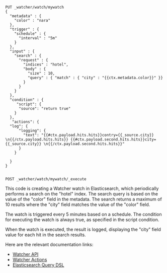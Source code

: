 ```
PUT _watcher/watch/mywatch
{
  "metadata" : { 
    "color" : "nara"
  },
  "trigger" : { 
    "schedule" : {
      "interval" : "5m"
    }
  },
  "input" : { 
    "search" : {
      "request" : {
        "indices" : "hotel",
        "body" : {
          "size" : 10,
          "query" : { "match" : { "city" : "{{ctx.metadata.color}}" }}
        }
      }
    }
  },
  "condition" : { 
     "script": {
      "source": "return true"
    }
  },
   "actions": {
  "log": {
      "logging": {
        "text": "{{#ctx.payload.hits.hits}}contry={{_source.city}} \n{{/ctx.payload.hits.hits}} {{#ctx.payload.second.hits.hits}}city={{_source.city}} \n{{/ctx.payload.second.hits.hits}}"
      }
    }

  }
}


POST _watcher/watch/mywatch/_execute
```

This code is creating a Watcher watch in Elasticsearch, which periodically performs a search on the "hotel" index. The search query is based on the value of the "color" field in the metadata. The search returns a maximum of 10 results where the "city" field matches the value of the "color" field.

The watch is triggered every 5 minutes based on a schedule. The condition for executing the watch is always true, as specified in the script condition.

When the watch is executed, the result is logged, displaying the "city" field value for each hit in the search results.

Here are the relevant documentation links:
- [Watcher API](https://www.elastic.co/guide/en/elasticsearch/reference/current/watcher-api.html)
- [Watcher Actions](https://www.elastic.co/guide/en/elasticsearch/reference/current/watcher-api-logging-action.html)
- [Elasticsearch Query DSL](https://www.elastic.co/guide/en/elasticsearch/reference/current/query-dsl.html)
